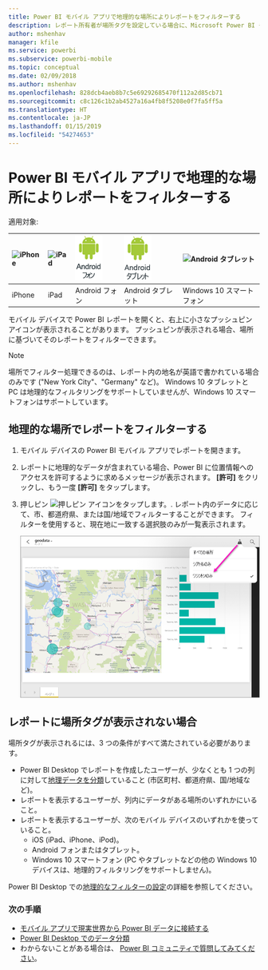 ```yaml
---
title: Power BI モバイル アプリで地理的な場所によりレポートをフィルターする
description: レポート所有者が場所タグを設定している場合に、Microsoft Power BI モバイル アプリで地理的な場所によりレポートをフィルターする方法について説明します。
author: mshenhav
manager: kfile
ms.service: powerbi
ms.subservice: powerbi-mobile
ms.topic: conceptual
ms.date: 02/09/2018
ms.author: mshenhav
ms.openlocfilehash: 828dcb4aeb8b7c5e69292685470f112a2d85cb71
ms.sourcegitcommit: c8c126c1b2ab4527a16a4fb8f5208e0f7fa5ff5a
ms.translationtype: HT
ms.contentlocale: ja-JP
ms.lasthandoff: 01/15/2019
ms.locfileid: "54274653"
---
```

# <a name="filter-a-report-by-geographic-location-in-the-power-bi-mobile-apps"></a>Power BI モバイル アプリで地理的な場所によりレポートをフィルターする
適用対象:

| ![iPhone](./media/mobile-apps-geographic-filtering/iphone-logo-50-px.png) | ![iPad](./media/mobile-apps-geographic-filtering/ipad-logo-50-px.png) | ![Android フォン](./media/mobile-apps-geographic-filtering/android-phone-logo-50-px.png) | ![Android タブレット](./media/mobile-apps-geographic-filtering/android-tablet-logo-50-px.png) | ![Android タブレット](./media/mobile-apps-geographic-filtering/win-10-logo-50-px.png) |
|:--- |:--- |:--- |:--- |:--- |
| iPhone |iPad |Android フォン |Android タブレット |Windows 10 スマートフォン |

モバイル デバイスで Power BI レポートを開くと、右上に小さなプッシュピン アイコンが表示されることがあります。 プッシュピンが表示される場合、場所に基づいてそのレポートをフィルターできます。

> [!NOTE]
> 場所でフィルター処理できるのは、レポート内の地名が英語で書かれている場合のみです ("New York City"、"Germany" など)。 Windows 10 タブレットと PC は地理的なフィルタリングをサポートしていませんが、Windows 10 スマートフォンはサポートしています。
> 
> 

## <a name="filter-your-report-by-your-geographic-location"></a>地理的な場所でレポートをフィルターする
1. モバイル デバイスの Power BI モバイル アプリでレポートを開きます。
2. レポートに地理的なデータが含まれている場合、Power BI に位置情報へのアクセスを許可するように求めるメッセージが表示されます。 **[許可]** をクリックし、もう一度 **[許可]** をタップします。
3. 押しピン ![押しピン アイコンをタップします。](./media/mobile-apps-geographic-filtering/power-bi-mobile-geo-icon.png). レポート内のデータに応じて、市、都道府県、または国/地域でフィルターすることができます。 フィルターを使用すると、現在地に一致する選択肢のみが一覧表示されます。
   
    ![押しピン フィルター](./media/mobile-apps-geographic-filtering/power-bi-mobile-geo-map-set-filter.png)

## <a name="why-dont-i-see-location-tags-on-a-report"></a>レポートに場所タグが表示されない場合
場所タグが表示されるには、3 つの条件がすべて満たされている必要があります。 

* Power BI Desktop でレポートを作成したユーザーが、少なくとも 1 つの列に対して[地理データを分類](../../desktop-mobile-geofiltering.md)していること (市区町村、都道府県、国/地域など)。
* レポートを表示するユーザーが、列内にデータがある場所のいずれかにいること。
* レポートを表示するユーザーが、次のモバイル デバイスのいずれかを使っていること。
  * iOS (iPad、iPhone、iPod)。
  * Android フォンまたはタブレット。
  * Windows 10 スマートフォン (PC やタブレットなどの他の Windows 10 デバイスは、地理的フィルタリングをサポートしません)。

Power BI Desktop での[地理的なフィルターの設定](../../desktop-mobile-geofiltering.md)の詳細を参照してください。

### <a name="next-steps"></a>次の手順
* [モバイル アプリで現実世界から Power BI データに接続する](mobile-apps-data-in-real-world-context.md)
* [Power BI Desktop でのデータ分類](../../desktop-data-categorization.md) 
* わからないことがある場合は、 [Power BI コミュニティで質問してみてください](http://community.powerbi.com/)。

